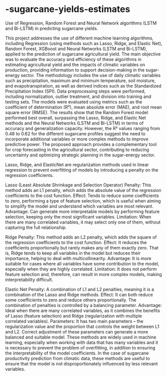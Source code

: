 # -sugarcane-yields-estimates
Use of Regression, Random Forest and Neural Network algorithms (LSTM and Bi-LSTM) in predicting sugarcane yields.

This project addresses the use of different machine learning algorithms, including Regression (using methods such as Lasso, Ridge, and Elastic Net), Random Forest, XGBoost and Neural Networks (LSTM and Bi-LSTM), applied to the prediction of sugarcane agricultural yield. The main objective was to evaluate the accuracy and efficiency of these algorithms in estimating agricultural yield and the impacts of climatic variables on production, providing information to support decision-making in the sugar-energy sector. The methodology includes the use of daily climatic variables such as precipitation, maximum and minimum temperature, soil moisture, and evapotranspiration, as well as derived indices such as the Standardized Precipitation Index (SPI). Data preprocessing steps were performed, including normalization, outlier treatment, and division into training and testing sets. The models were evaluated using metrics such as the coefficient of determination (R²), mean absolute error (MAE), and root mean square error (RMSE). The results show that the Random Forest model performed best overall, surpassing the Lasso, Ridge, and Elastic Net methods and the Neural Networks (LSTM and Bi-LSTM) in terms of accuracy and generalization capacity. However, the R² values ranging from 0.48 to 0.62 for the different sugarcane profiles suggest the need to incorporate additional variables or more complex methods to improve predictive power. The proposed approach provides a complementary tool for crop forecasting in the agricultural sector, contributing to reducing uncertainty and optimizing strategic planning in the sugar-energy sector.

Lasso, Ridge, and ElasticNet are regularization methods used in linear regression to prevent overfitting of models by introducing a penalty on the regression coefficients.

Lasso (Least Absolute Shrinkage and Selection Operator)
Penalty: This method adds an L1 penalty, which adds the absolute value of the regression coefficients to the cost function.
Effect: Tends to reduce some coefficients to zero, performing a type of feature selection, which is useful when aiming to simplify the model and understand which variables are most relevant.
Advantage: Can generate more interpretable models by performing feature selection, keeping only the most significant variables.
Limitation: When there are many correlated variables, it may select only one of them, without capturing the full relationship.

Ridge
Penalty: This method adds an L2 penalty, which adds the square of the regression coefficients to the cost function.
Effect: It reduces the coefficients proportionally but rarely makes any of them exactly zero. That is, Ridge tends to keep all variables in the model but reduces their importance, helping to deal with multicollinearity.
Advantage: It is more suitable for cases where all variables have some contribution to the model, especially when they are highly correlated.
Limitation: It does not perform feature selection and, therefore, can result in more complex models, making interpretability difficult.

Elastic Net
Penalty: A combination of L1 and L2 penalties, meaning it is a combination of the Lasso and Ridge methods.
Effect: It can both reduce some coefficients to zero and reduce others proportionally. The combination of penalties is controlled by a balancing parameter.
Advantage: Ideal when there are many correlated variables, as it combines the benefits of Lasso (feature selection) and Ridge (regularization with multiple correlated variables).
Parameters: It has two main parameters – the regularization value and the proportion that controls the weight between L1 and L2. Correct adjustment of these parameters can generate a more balanced and suitable model.
These methods are widely used in machine learning, especially when working with data that has many variables and it is necessary to prevent the problem of overfitting, in addition to ensuring the interpretability of the model coefficients. In the case of sugarcane productivity prediction from climatic data, these methods are useful to ensure that the model is not disproportionately influenced by less relevant variables.
